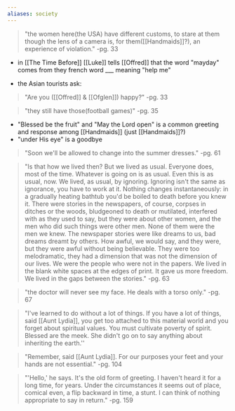 ```yaml
---
aliases: society
---
```


>"the women here(the USA) have different customs, to stare at them though the lens of a camera is, for them([[Handmaids]]?), an experience of violation."
>-pg. 33

- in [[The Time Before]] [[Luke]] tells [[Offred]] that the word "mayday" comes from they french word ___ meaning "help me"

- the Asian tourists ask:
>"Are you ([[Offred]] & [[Ofglen]]) happy?"
>-pg. 33

>"they still have those(football games)"
>-pg. 35

- "Blessed be the fruit" and "May the Lord open" is a common greeting and response among [[Handmaids]] (just [[Handmaids]]?)
- "under His eye" is a goodbye

> "Soon we'll be allowed to change into the summer dresses."
>-pg. 61

>"Is that how we lived then? But we lived as usual. Everyone does, most of the time. Whatever is going on is as usual. Even this is as usual, now. We lived, as usual, by ignoring. Ignoring isn't the same as ignorance, you have to work at it. Nothing changes instantaneously: in a gradually heating bathtub you'd be boiled to death before you knew it. There were stories in the newspapers, of course, corpses in ditches or the woods, bludgeoned to death or mutilated, interfered with as they used to say, but they were about other women, and the men who did such things were other men. None of them were the men we knew. The newspaper stories were like dreams to us, bad dreams dreamt by others. How awful, we would say, and they were, but they were awful without being believable. They were too melodramatic, they had a dimension that was not the dimension of our lives. We were the people who were not in the papers. We lived in the blank white spaces at the edges of print. It gave us more freedom. We lived in the gaps between the stories."
>-pg. 63

>"the doctor will never see my face. He deals with a torso only."
>-pg. 67

>"I've learned to do without a lot of things. If you have a lot of things, said [[Aunt Lydia]], you get too attached to this material world and you forget about spiritual values. You must cultivate poverty of spirit. Blessed are the meek. She didn't go on to say anything about inheriting the earth.''

>"Remember, said [[Aunt Lydia]]. For our purposes your feet and your hands are not essential."
>-pg. 104

>"'Hello,' he says. It's the old form of greeting. I haven't heard it for a long time, for years. Under the circumstances it seems out of place, comical even, a flip backward in time, a stunt. I can think of nothing appropriate to say in return."
>-pg. 159
